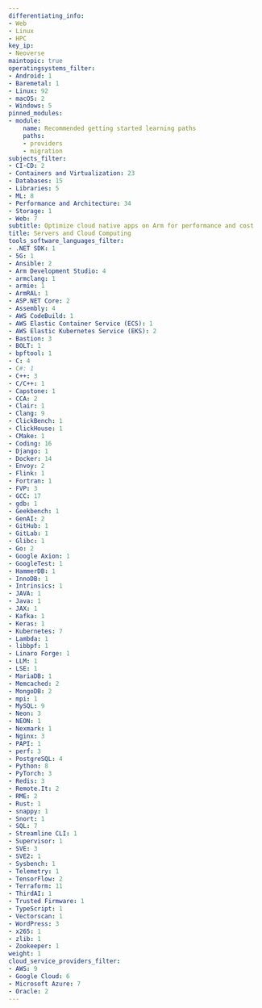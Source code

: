 ```yaml
---
differentiating_info:
- Web
- Linux
- HPC
key_ip:
- Neoverse
maintopic: true
operatingsystems_filter:
- Android: 1
- Baremetal: 1
- Linux: 92
- macOS: 2
- Windows: 5
pinned_modules:
- module:
    name: Recommended getting started learning paths
    paths:
    - providers
    - migration
subjects_filter:
- CI-CD: 2
- Containers and Virtualization: 23
- Databases: 15
- Libraries: 5
- ML: 8
- Performance and Architecture: 34
- Storage: 1
- Web: 7
subtitle: Optimize cloud native apps on Arm for performance and cost
title: Servers and Cloud Computing
tools_software_languages_filter:
- .NET SDK: 1
- 5G: 1
- Ansible: 2
- Arm Development Studio: 4
- armclang: 1
- armie: 1
- ArmRAL: 1
- ASP.NET Core: 2
- Assembly: 4
- AWS CodeBuild: 1
- AWS Elastic Container Service (ECS): 1
- AWS Elastic Kubernetes Service (EKS): 2
- Bastion: 3
- BOLT: 1
- bpftool: 1
- C: 4
- C#: 1
- C++: 3
- C/C++: 1
- Capstone: 1
- CCA: 2
- Clair: 1
- Clang: 9
- ClickBench: 1
- ClickHouse: 1
- CMake: 1
- Coding: 16
- Django: 1
- Docker: 14
- Envoy: 2
- Flink: 1
- Fortran: 1
- FVP: 3
- GCC: 17
- gdb: 1
- Geekbench: 1
- GenAI: 2
- GitHub: 1
- GitLab: 1
- Glibc: 1
- Go: 2
- Google Axion: 1
- GoogleTest: 1
- HammerDB: 1
- InnoDB: 1
- Intrinsics: 1
- JAVA: 1
- Java: 1
- JAX: 1
- Kafka: 1
- Keras: 1
- Kubernetes: 7
- Lambda: 1
- libbpf: 1
- Linaro Forge: 1
- LLM: 1
- LSE: 1
- MariaDB: 1
- Memcached: 2
- MongoDB: 2
- mpi: 1
- MySQL: 9
- Neon: 3
- NEON: 1
- Nexmark: 1
- Nginx: 3
- PAPI: 1
- perf: 3
- PostgreSQL: 4
- Python: 8
- PyTorch: 3
- Redis: 3
- Remote.It: 2
- RME: 2
- Rust: 1
- snappy: 1
- Snort: 1
- SQL: 7
- Streamline CLI: 1
- Supervisor: 1
- SVE: 3
- SVE2: 1
- Sysbench: 1
- Telemetry: 1
- TensorFlow: 2
- Terraform: 11
- ThirdAI: 1
- Trusted Firmware: 1
- TypeScript: 1
- Vectorscan: 1
- WordPress: 3
- x265: 1
- zlib: 1
- Zookeeper: 1
weight: 1
cloud_service_providers_filter:
- AWS: 9
- Google Cloud: 6
- Microsoft Azure: 7
- Oracle: 2
---
```

